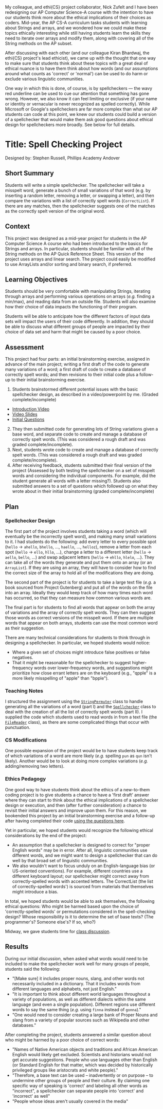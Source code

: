 My colleague, and ethi{CS} project collaborator, Nick Zufelt and I have been redesigning our AP Computer Science-A course with the intention to have our students think more about the ethical implications of their choices as coders. Mid-year, the AP CS-A curriculum tasks students with learning about Strings and arrays, and we wondered how we could make these topics ethically interesting while still having students learn the skills they need to iterate over arrays and modify them, along with covering all of the String methods on the AP subset.

After discussing with each other (and our colleague Kiran Bhardwaj, the ethi{CS} project's lead ethicist), we came up with the thought that one way to make sure that students think about these topics with a great deal of ethical nuance is to have them think about how words (and our assumptions around what counts as 'correct' or 'normal') can be used to do harm or exclude various linguistic communities.

One way in which this is done, of course, is by spellcheckers — the wavy red underline can be used to cue our attention that something has gone wrong. However, we also know it can feel limiting or exclusive (if your name or identity or vernacular is never recognized as spelled correctly).  While Microsoft or Google's spellcheckers are far more complex than what our AP students can code at this point, we knew our students could build a version of a spellchecker that would make them ask good questions about ethical design for spellcheckers more broadly. See below for full details.

# Title: Spell Checking Project
Designed by: Stephen Russell, Phillips Academy Andover

## Short Summary
Students will write a simple spellchecker.  The spellchecker will take a misspelt word, generate a bunch of small variations of that word (e.g. by inserting a random letter, removing a letter, or swapping a letter), and then compare the variations with a list of correctly spelt words (`CorrectList`).  If there are any matches, then the spellchecker suggests one of the matches as the correctly spelt version of the original word.

## Context
This project was designed as a mid-year project for  students in the AP Computer Science A course who had been introduced to the basics for Strings and arrays. In particular, students should be familiar with all of the String methods on the AP Quick Reference Sheet.  This version of the project uses arrays and linear search. The project could easily be modified to use ArrayLists and/or sorting and binary search, if preferred.

## Learning Objectives
Students should be very comfortable with manipulating Strings, iterating through arrays and performing various operations on arrays (_e.g._ finding a min/max), and reading data from an outside file.  Students will also examine how their choice of data impacts the functioning of their program.

Students will be able to anticipate how the different factors of input data sets will impact the users of their code differently.  In addition, they should be able to discuss what different groups of people are impacted by their choice of data set and harm that might be caused by a poor choice.

## Assessment
This project had four parts: an initial brainstorming exercise, assigned in advance of the main project; writing a first draft of the code to generate many variations of a word; a first draft of code to create a database of correctly spelt words; and then revisions to their initial code plus a follow-up to their initial brainstorming exercise.

1. Students brainstormed different potential issues with the basic spellchecker design, as described in a video/powerpoint by me. (Graded complete/incomplete)
  * [Introduction Video](https://www.youtube.com/watch?v=bLw0Ejj57CQ)
  * [Video Slides](https://github.com/the-ethiCS-project/spellchecker_assignment/blob/main/Spellchecking.pptx)
  * [Initial Questions](https://github.com/the-ethiCS-project/spellchecker_assignment/blob/main/SCProjectQuestions.pdf)
2. They then submitted code for generating lots of String variations given a base word, and separate code to create and manage a database of correctly spelt words. (This was considered a rough draft and was graded complete/incomplete).
3. Next, students wrote code to create and manage a database of correctly spelt words. (This was considered a rough draft and was graded complete/incomplete).
4. After receiving feedback, students submitted their final version of the project (Assessed by both testing the spellchecker on a set of misspelt words and considering the individual components.  For example, did the student generate all words with a letter missing?). Students also submitted answers to a set of questions which followed up on what they wrote about in their initial brainstorming (graded complete/incomplete)

## Plan
### Spellchecker Design
The first part of the project involves students taking a word (which will eventually be the incorrectly spelt word), and making many small variations to it.  I had students do the following: add every letter to every possible spot (`hello` -> `ahello`, `bhello`, ..., `haello`, ..., `helloz`), remove a letter from each spot (`hello` -> `ello`, `hllo`, ...), change a letter to a different letter (`hello` -> `aello`, `bello`, ...) and swap adjacent letters (`hello` -> `ehllo`, `hlelo`, ...).  They can take all of the words they generate and put them onto an array (or an `ArrayList`).  If they are using an array, they will have to consider how to find the correct size of the array to hold all of the modifications they are doing.

The second part of the project is for students to take a large text file (_e.g._ a book sourced from Project Gutenberg) and put all of the words on the file into an array.  Ideally they would keep track of how many times each word has occurred, so that they can measure how common various words are.

The final part is for students to find all words that appear on both the array of variations and the array of correctly spelt words.  They can then suggest those words as correct versions of the misspelt word.  If there are multiple words that appear on both arrays, students can use the most common word as their suggestion.

There are many technical considerations for students to think through in designing a spellchecker. In particular, we hoped students would notice:

* Where a given set of choices might introduce false positives or false negatives.
* That it might be reasonable for the spellchecker to suggest higher-frequency words over lower-frequency words, and suggestions might prioritize how close errant letters are on the keyboard (e.g., "qpple" is a more likely misspelling of "apple" than "bpple").

### Teaching Notes
I structured the assignment using the [`StringPermuter`](https://github.com/the-ethiCS-project/spellchecker_assignment/blob/main/StringPermuter.java) class to handle generating all the variations of a word (part I) and the [`Spellchecker`](https://github.com/the-ethiCS-project/spellchecker_assignment/blob/main/Spellchecker.java) class to deal with the creation of all the list of correctly spelt words (part II).  I supplied the code which students used to read words in from a text file (the [`FileReader`](https://github.com/the-ethiCS-project/spellchecker_assignment/blob/main/FileReader.java) class), as there are some complicated things that occur with punctuation.

### CS Modifications
One possible expansion of the project would be to have students keep track of which variations of a word are more likely (_e.g._ spelling `pun` as `qun` isn't likely).  Another would be to look at doing more complex variations (_e.g._ adding/removing two letters).

### Ethics Pedagogy
One good way to have students think about the ethics of a new-to-them coding project is to give students a chance to have a 'first draft' answer where they can start to think about the ethical implications of a spellchecker design or execution, and then (after further consideration) a chance to revisit their initial answers and improve upon them. For this reason, we bookended this project by an initial brainstorming exercise and a follow-up after having completed their code [using the questions here](https://github.com/the-ethiCS-project/spellchecker_assignment/blob/main/SCProjectQuestions.pdf).

Yet in particular, we hoped students would recognize the following ethical considerations by the end of the project:
* An assumption that a spellchecker is designed to correct for "proper English words" may be in error. After all, linguistic communities use different words, and we might want to design a spellchecker that can do well by that broad set of linguistic communities.
* We also wouldn't want to focus unduly on an English-language bias (or US-oriented conventions). For example, different countries use a different keyboard layout; our spellchecker might correct away from correctly-spelled words with accented letters.
The CorrectList (the list of correctly-spelled words') is sourced from materials that themselves might introduce a bias.

In total, we hoped students would be able to ask themselves, the following ethical questions:
Who might be harmed based upon the choice of 'correctly-spelled words' or permutations considered in the spell-checking design?
Whose responsibility is it to determine the set of base texts? (The programmer's? Someone else's? If so, who?)

Midway, we gave students time for [class discussion](https://tanginstitute.andover.edu/files/Argument-Repair-1.pdf).

## Results
During our initial discussion, when asked what words would need to be included to make the spellchecker work well for many groups of people, students said the following:

* "[Make sure] it includes proper nouns, slang, and other words not necessarily included in a dictionary. That it includes words from different languages and alphabets, not just English."
* "It is important to think about different world languages throughout a variety of populations, as well as different dialects within the same language (and even a single population). Different regions use different words to say the same thing (_e.g._ using `finna` instead of `gonna`)."
* "One would need to consider creating a large bank of Proper Nouns and slang from a variety of popular sources such as Wikipedia and other databases."

After completing the project, students answered a similar question about who might be harmed by a poor choice of correct words:

* "Names of Native American objects and traditions and African American English would likely get excluded. Scientists and historians would not get accurate suggestions. People who use languages other than English (or Standard English for that matter, which was decided by historically privileged groups like aristocrats and white people)."
* "Therefore, a base text can be used – inadvertently or on purpose – to undermine other groups of people and their culture. By claiming one specific way of speaking is 'correct' and labeling all other words as "incorrect", a spellchecker can separate people into 'correct' and 'incorrect' as well"
* "People whose ideas aren't usually covered in the media"
